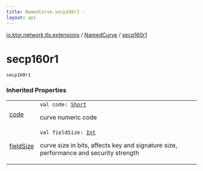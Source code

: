 ```yaml
---
title: NamedCurve.secp160r1 - 
layout: api
---
```


<div class='api-docs-breadcrumbs'><a href="../index.html">io.ktor.network.tls.extensions</a> / <a href="index.html">NamedCurve</a> / <a href="./secp160r1.html">secp160r1</a></div>

# secp160r1

<div class="signature"><code><span class="identifier">secp160r1</span></code></div>

### Inherited Properties

<table class="api-docs-table">
<tbody>
<tr>
<td markdown="1">

<a href="code.html">code</a>


</td>
<td markdown="1">
<div class="signature"><code><span class="keyword">val </span><span class="identifier">code</span><span class="symbol">: </span><a href="https://kotlinlang.org/api/latest/jvm/stdlib/kotlin/-short/index.html"><span class="identifier">Short</span></a></code></div>

curve numeric code


</td>
</tr>
<tr>
<td markdown="1">

<a href="field-size.html">fieldSize</a>


</td>
<td markdown="1">
<div class="signature"><code><span class="keyword">val </span><span class="identifier">fieldSize</span><span class="symbol">: </span><a href="https://kotlinlang.org/api/latest/jvm/stdlib/kotlin/-int/index.html"><span class="identifier">Int</span></a></code></div>

curve size in bits, affects key and signature size, performance and security strength


</td>
</tr>
</tbody>
</table>

